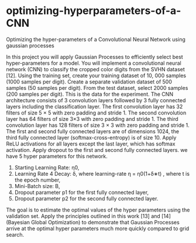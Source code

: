 # optimizing-hyperparameters-of-a-CNN
Optimizing the hyper-parameters of a Convolutional Neural Network using gaussian processes

In this project you will apply Gaussian Processes to efficiently select best hyper-parameters for a
model. You will implement a convolutional neural network (CNN) to classify the cropped color
digits from the SVHN dataset [12]. Using the training set, create your training dataset of 10, 000
samples (1000 samples per digit). Create a separate validation dataset of 500 samples (50 samples
per digit). From the test dataset, select 2000 samples (200 samples per digit). This is the data for
the experiment. The CNN architecture consists of 3 convolution layers followed by 3 fully connected
layers including the classification layer. The first convolution layer has 32 filters of size 5 × 5 with
zero padding and stride 1. The second convolution layer has 64 filters of size 3×3 with zero padding
and stride 1. The third convolution layer has 128 filters of size 3 × 3 with zero padding and stride 1. The first and second fully connected layers are of dimensions 1024, the third fully connected
layer (softmax-cross-entropy) is of size 10. Apply ReLU activations for all layers except the last
layer, which has softmax activation. Apply dropout to the first and second fully connected layers.
we have 5 hyper parameters for this network. 
1. Starting Learning Rate: η0, 
2. Learning Rate 4 Decay: δ, where learning-rate η = η0(1+δ∗t) , where t is the epoch number, 
3. Mini-Batch size: B,
4. Dropout parameter p1 for the first fully connected layer, 
5. Dropout parameter p2 for the second fully connected layer. 

The goal is to estimate the optimal values of the hyper parameters
using the validation set. Apply the principles outlined in this work [13] and [14] (Bayesian Global
Optimization) to demonstrate that Gaussian Processes arrive at the optimal hyper parameters much
more quickly compared to grid search.
